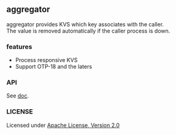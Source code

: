 ## aggregator
aggregator provides KVS which key associates with the caller.  
The value is removed automatically if the caller process is down.


### features
- Process responsive KVS
- Support OTP-18 and the laters


### API
See [doc](doc/aggregator.md).


### LICENSE
Licensed under [Apache License, Version 2.0](LICENSE)

